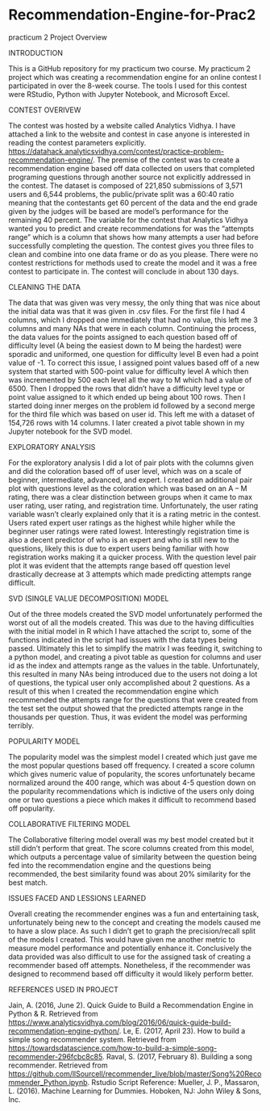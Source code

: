 # Recommendation-Engine-for-Prac2
practicum 2 Project Overview


INTRODUCTION

This is a GitHub repository for my practicum two course. My practicum 2 project which was creating a recommendation engine for an online contest I participated in over the 8-week course.  The tools I used for this contest were RStudio, Python with Jupyter Notebook, and Microsoft Excel.

CONTEST OVERIVEW

The contest was hosted by a website called Analytics Vidhya. I have attached a link to the website and contest in case anyone is interested in reading the contest parameters explicitly. https://datahack.analyticsvidhya.com/contest/practice-problem-recommendation-engine/.
The premise of the contest was to create a recommendation engine based off data collected on users that completed programing questions through another source not explicitly addressed in the contest. The dataset is composed of 221,850 submissions of 3,571 users and 6,544 problems, the public/private split was a 60:40 ratio meaning that the contestants get 60 percent of the data and the end grade given by the judges will be based are model’s performance for the remaining 40 percent. The variable for the contest that Analytics Vidhya wanted you to predict and create recommendations for was the “attempts range” which is a column that shows how many attempts a user had before successfully completing the question. The contest gives you three files to clean and combine into one data frame or do as you please. There were no contest restrictions for methods used to create the model and it was a free contest to participate in. The contest will conclude in about 130 days.

CLEANING THE DATA

The data that was given was very messy, the only thing that was nice about the initial data was that it was given in .csv files. For the first file I had 4 columns, which I dropped one immediately that had no value, this left me 3 columns and many NAs that were in each column. Continuing the process, the data values for the points assigned to each question based off of difficulty level (A being the easiest down to M being the hardest) were sporadic and uniformed, one question for difficulty level B even had a point value of -1. To correct this issue, I assigned point values based off of a new system that started with 500-point value for difficulty level A which then was incremented by 500 each level all the way to M which had a value of 6500. Then I dropped the rows that didn’t have a difficulty level type or point value assigned to it which ended up being about 100 rows. Then I started doing inner merges on the problem id followed by a second merge for the third file which was based on user id. This left me with a dataset of 154,726 rows with 14 columns. I later created a pivot table shown in my Jupyter notebook for the SVD model.

EXPLORATORY ANALYSIS

For the exploratory analysis I did a lot of pair plots with the columns given and did the coloration based off of user level, which was on a scale of beginner, intermediate, advanced, and expert. I created an additional pair plot with questions level as the coloration which was based on an A – M rating, there was a clear distinction between groups when it came to max user rating, user rating, and registration time. Unfortunately, the user rating variable wasn’t clearly explained only that it is a rating metric in the contest. Users rated expert user ratings as the highest while higher while the beginner user ratings were rated lowest. Interestingly registration time is also a decent predictor of who is an expert and who is still new to the questions, likely this is due to expert users being familiar with how registration works making it a quicker process. With the question level pair plot it was evident that the attempts range based off question level drastically decrease at 3 attempts which made predicting attempts range difficult.

SVD (SINGLE VALUE DECOMPOSITION) MODEL 

Out of the three models created the SVD model unfortunately performed the worst out of all the models created. This was due to the having difficulties with the initial model in R which I have attached the script to, some of the functions indicated in the script had issues with the data types being passed. Ultimately this let to simplify the matrix I was feeding it, switching to a python model, and creating a pivot table as question for columns and user id as the index and attempts range as the values in the table. Unfortunately, this resulted in many NAs being introduced due to the users not doing a lot of questions, the typical user only accomplished about 2 questions. As a result of this when I created the recommendation engine which recommended the attempts range for the questions that were created from the test set the output showed that the predicted attempts range in the thousands per question. Thus, it was evident the model was performing terribly.

POPULARITY MODEL

The popularity model was the simplest model I created which just gave me the most popular questions based off frequency. I created a score column which gives numeric value of popularity, the scores unfortunately became normalized around the 400 range, which was about 4-5 question down on the popularity recommendations which is indictive of the users only doing one or two questions a piece which makes it difficult to recommend based off popularity. 

COLLABORATIVE FILTERING MODEL

The Collaborative filtering model overall was my best model created but it still didn’t perform that great. The score columns created from this model, which outputs a percentage value of similarity between the question being fed into the recommendation engine and the questions being recommended, the best similarity found was about 20% similarity for the best match.   

ISSUES FACED AND LESSIONS LEARNED

Overall creating the recommender engines was a fun and entertaining task, unfortunately being new to the concept and creating the models caused me to have a slow place. As such I didn’t get to graph the precision/recall split of the models I created. This would have given me another metric to measure model performance and potentially enhance it. Conclusively the data provided was also difficult to use for the assigned task of creating a recommender based off attempts. Nonetheless, if the recommender was designed to recommend based off difficulty it would likely perform better. 

REFERENCES USED IN PROJECT

Jain, A. (2016, June 2). Quick Guide to Build a Recommendation Engine in Python & R. Retrieved from https://www.analyticsvidhya.com/blog/2016/06/quick-guide-build-recommendation-engine-python/.
Le, E. (2017, April 23). How to build a simple song recommender system. Retrieved from https://towardsdatascience.com/how-to-build-a-simple-song-recommender-296fcbc8c85.
Raval, S. (2017, February 8). Building a song recommender. Retrieved from https://github.com/llSourcell/recommender_live/blob/master/Song%20Recommender_Python.ipynb.
Rstudio Script Reference:
Mueller, J. P., Massaron, L. (2016). Machine Learning for Dummies. Hoboken, NJ: John Wiley & Sons, Inc.

